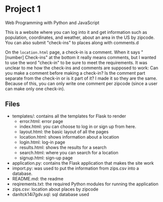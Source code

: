 # Project 1

Web Programming with Python and JavaScript

This is a website where you can log into it and get information such as population, coordinates, and weather, about an area in the US by zipcode.
You can also submit "check-ins" to places along with comments.d

On the `location.html` page, a check-in is a comment. When it says "[number] Check-ins" at the bottom it really means comments, but I wanted to use the word "check-in" to be sure to meet the requirements. It was unclear to me how the check-ins and comments are supposed to work: Can you make a comment before making a check-in? Is the comment part separate from the check-in or is it part of it? I made it so they are the same. Because of this, you can only write one comment per zipcode (since a user can make only one check-in).

## Files
* templates/: contains all the templates for Flask to render
    * error.html: error page
    * index.html: you can choose to log in or sign up from here.
    * layout.html: the basic layout of all the pages
    * location.html: shows information about a location
    * login.html: log-in page
    * results.html: shows the results for a search
    * search.html: where you can search for a location
    * signup.html: sign-up page
* application.py: contains the Flask application that makes the site work
* import.py: was used to put the information from zips.csv into a database.
* README.md: the readme
* reqirements.txt: the required Python modules for running the application
* zips.csv: location about places by zipcode
* danltck14i7gdv.sql: sql database used